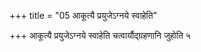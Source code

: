 +++
title = "05 आकूत्यै प्रयुजेऽग्नये स्वाहेति"

+++
आकूत्यै प्रयुजेऽग्नये स्वाहेति चत्वार्यौद्ग्रहणानि जुहोति ५
